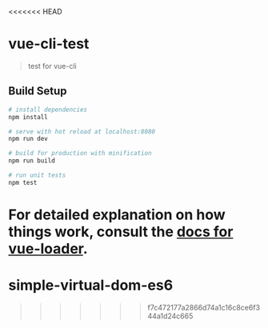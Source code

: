 <<<<<<< HEAD
# vue-cli-test

> test for vue-cli

## Build Setup

``` bash
# install dependencies
npm install

# serve with hot reload at localhost:8080
npm run dev

# build for production with minification
npm run build

# run unit tests
npm test
```

For detailed explanation on how things work, consult the [docs for vue-loader](http://vuejs.github.io/vue-loader).
=======
# simple-virtual-dom-es6
>>>>>>> f7c472177a2866d74a1c16c8ce6f344a1d24c665
